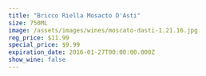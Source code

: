 ```yaml
---
title: "Bricco Riella Mosacto D'Asti"
size: 750ML
image: /assets/images/wines/moscato-dasti-1.21.16.jpg
reg_price: $11.99
special_price: $9.99
expiration_date: 2016-01-27T00:00:00.000Z
show_wine: false
---
```


